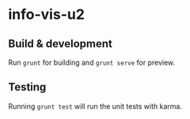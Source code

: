 # info-vis-u2

## Build & development

Run `grunt` for building and `grunt serve` for preview.

## Testing

Running `grunt test` will run the unit tests with karma.
